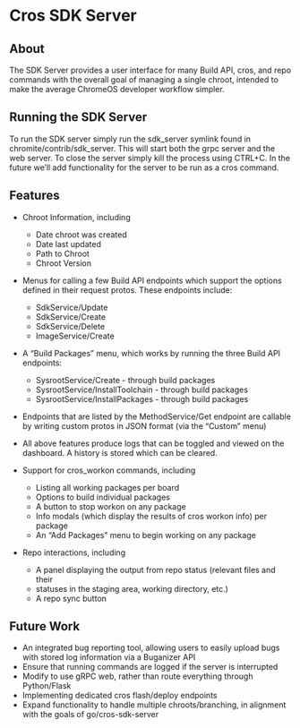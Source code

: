 # Cros SDK Server

## About

The SDK Server provides a user interface for many Build API, cros, and repo commands with the overall goal of managing a single chroot, intended to make the average ChromeOS developer workflow simpler.

## Running the SDK Server

To run the SDK server simply run the sdk_server symlink found in chromite/contrib/sdk_server. This will start both the grpc server and the web server. To close the server simply kill the process using CTRL+C. In the future we’ll add functionality for the server to be run as a cros command.

## Features

- Chroot Information, including
    - Date chroot was created
    - Date last updated
    - Path to Chroot
    - Chroot Version

- Menus for calling a few Build API endpoints which support the options defined in their request protos. These endpoints include:
    - SdkService/Update
    - SdkService/Create
    - SdkService/Delete
    - ImageService/Create

- A “Build Packages” menu, which works by running the three Build API endpoints:
    - SysrootService/Create - through build packages
    - SysrootService/InstallToolchain - through build packages
    - SysrootService/InstallPackages - through build packages

- Endpoints that are listed by the MethodService/Get endpoint are callable by writing custom protos in JSON format (via the “Custom” menu)
- All above features produce logs that can be toggled and viewed on the dashboard. A history is stored which can be cleared.

- Support for cros_workon commands, including
    - Listing all working packages per board
    - Options to build individual packages
    - A button to stop workon on any package
    - Info modals (which display the results of cros workon info) per package
    - An “Add Packages” menu to begin working on any package

- Repo interactions, including
    - A panel displaying the output from repo status (relevant files and their
    - statuses in the staging area, working directory, etc.)
    - A repo sync button

## Future Work

- An integrated bug reporting tool, allowing users to easily upload bugs with stored log information via a Buganizer API
- Ensure that running commands are logged if the server is interrupted
- Modify to use gRPC web, rather than route everything through Python/Flask
- Implementing dedicated cros flash/deploy endpoints
- Expand functionality to handle multiple chroots/branching, in alignment with the goals of go/cros-sdk-server
